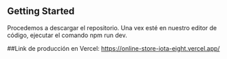 ## Getting Started
Procedemos a descargar el repositorio.
Una vex esté en nuestro editor de código, ejecutar el comando npm run dev.

##Link de producción en Vercel:
https://online-store-iota-eight.vercel.app/

